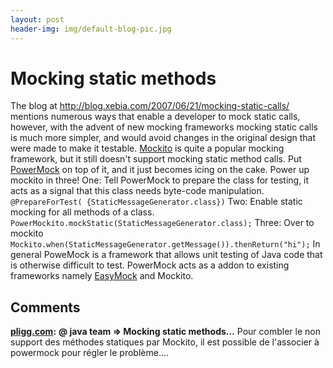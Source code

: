 ```yaml
---
layout: post
header-img: img/default-blog-pic.jpg
---
```


# Mocking static methods

The blog at <http://blog.xebia.com/2007/06/21/mocking-static-calls/> mentions numerous ways that enable a developer to mock static calls, however, with the advent of new mocking frameworks mocking static calls is much more simpler, and would avoid changes in the original design that were made to make it testable. [Mockito](http://mockito.org/) is quite a popular mocking framework, but it still doesn't support mocking static method calls. Put [PowerMock](http://code.google.com/p/powermock/) on top of it, and it just becomes icing on the cake.  Power up mockito in three! One: Tell PowerMock to prepare the class for testing, it acts as a signal that this class needs byte-code manipulation. `@PrepareForTest( {StaticMessageGenerator.class})` Two: Enable static mocking for all methods of a class. `PowerMockito.mockStatic(StaticMessageGenerator.class);` Three: Over to mockito `Mockito.when(StaticMessageGenerator.getMessage()).thenReturn("hi");` In general PoweMock is a framework that allows unit testing of Java code that is otherwise difficult to test. PowerMock acts as a addon to existing frameworks namely [EasyMock](http://easymock.org/) and Mockito.

## Comments

**[pligg.com](#4692 "2011-01-04 04:09:28"):** **@ java team => Mocking static methods...** Pour combler le non support des méthodes statiques par Mockito, il est possible de l'associer à powermock pour régler le problème....

